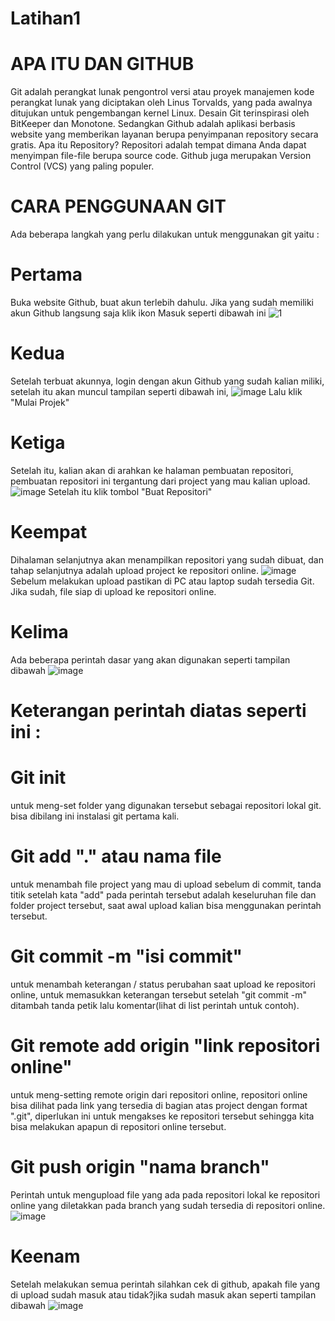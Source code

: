 # Latihan1
# APA ITU DAN GITHUB
Git adalah perangkat lunak pengontrol versi atau proyek manajemen kode perangkat lunak yang diciptakan oleh Linus Torvalds, yang pada awalnya ditujukan untuk pengembangan kernel Linux. Desain Git terinspirasi oleh BitKeeper dan Monotone.
Sedangkan Github adalah aplikasi berbasis website yang memberikan layanan berupa penyimpanan repository secara gratis. Apa itu Repository? Repositori adalah tempat dimana Anda dapat menyimpan file-file berupa source code. Github juga merupakan Version Control (VCS) yang paling populer.
# CARA PENGGUNAAN GIT
Ada beberapa langkah yang perlu dilakukan untuk menggunakan git yaitu :
# Pertama
Buka website Github, buat akun terlebih dahulu. Jika yang sudah memiliki akun Github langsung saja klik ikon Masuk seperti dibawah ini
![1](https://user-images.githubusercontent.com/44330056/51523818-0ec48f80-1e5f-11e9-99af-08a5be39ff80.png)
# Kedua
Setelah terbuat akunnya, login dengan akun Github yang sudah kalian miliki, setelah itu akan muncul tampilan seperti dibawah ini,
![image](https://user-images.githubusercontent.com/44330056/51524475-b55d6000-1e60-11e9-9c25-2714b5dd3b40.png)
Lalu klik "Mulai Projek"
# Ketiga
Setelah itu, kalian akan di arahkan ke halaman pembuatan repositori, pembuatan repositori ini tergantung dari project yang mau kalian upload.
![image](https://user-images.githubusercontent.com/44330056/51524802-7a0f6100-1e61-11e9-9520-25ebfd4f2287.png)
Setelah itu klik tombol "Buat Repositori"
# Keempat
Dihalaman selanjutnya akan menampilkan repositori yang sudah dibuat, dan tahap selanjutnya adalah upload project ke repositori online.
![image](https://user-images.githubusercontent.com/44330056/51525088-1f2a3980-1e62-11e9-9e01-2f546d4aba2c.png)
Sebelum melakukan upload pastikan di PC atau laptop sudah tersedia Git. Jika sudah, file siap di upload ke repositori online.
# Kelima
Ada beberapa perintah dasar yang akan digunakan seperti tampilan dibawah
![image](https://user-images.githubusercontent.com/44330056/51525455-f5bddd80-1e62-11e9-9b4f-3b1404241918.png)
# Keterangan perintah diatas seperti ini :
# Git init
untuk meng-set folder yang digunakan tersebut sebagai repositori lokal git. bisa dibilang ini instalasi git pertama kali.
# Git add "." atau nama file
untuk menambah file project yang mau di upload sebelum di commit, tanda titik setelah kata "add" pada perintah tersebut adalah keseluruhan file dan folder project tersebut, saat awal upload kalian bisa menggunakan perintah tersebut.
# Git commit -m "isi commit"
untuk menambah keterangan / status perubahan saat upload ke repositori online, untuk memasukkan keterangan tersebut setelah "git commit -m" ditambah tanda petik lalu komentar(lihat di list perintah untuk contoh).
# Git remote add origin "link repositori online"
untuk meng-setting remote origin dari repositori online, repositori online bisa dilihat pada link yang tersedia di bagian atas project dengan format ".git", diperlukan ini untuk mengakses ke repositori tersebut sehingga kita bisa melakukan apapun di repositori online tersebut.
# Git push origin "nama branch"
Perintah untuk mengupload file yang ada pada repositori lokal ke repositori online yang diletakkan pada branch yang sudah tersedia di repositori online.
![image](https://user-images.githubusercontent.com/44330056/51526773-a88f3b00-1e65-11e9-99c1-072808613e47.png)
# Keenam
Setelah melakukan semua perintah silahkan cek di github, apakah file yang di upload sudah masuk atau tidak?jika sudah masuk akan seperti tampilan dibawah
![image](https://user-images.githubusercontent.com/44330056/51526951-10458600-1e66-11e9-8a64-3742faeacd89.png)
